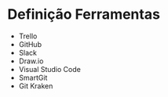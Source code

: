# Definição Ferramentas 

- Trello <br>
- GitHub <br>
- Slack <br>
- Draw.io <br>
- Visual Studio Code <br>
- SmartGit <br>
- Git Kraken <br>
